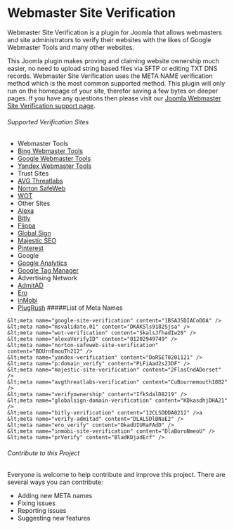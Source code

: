 # Webmaster Site Verification
Webmaster Site Verification is a plugin for Joomla that allows webmasters and site administrators to verify their websites with the likes of Google Webmaster Tools and many other websites.

This Joomla plugin makes proving and claiming website ownership much easier, no need to upload string based files via SFTP or editing TXT DNS records. Webmaster Site Verification uses the META NAME verification method which is the most common supported method. This plugin will only run on the homepage of your site, therefor saving a few bytes on deeper pages. If you have any questions then please visit our [Joomla Webmaster Site Verification support page](https://www.bybe.net/joomla-webmaster-site-verification/#usage).

###### Supported Verification Sites
- Webmaster Tools
 - [Bing Webmaster Tools](http://www.bing.com/webmaster/help/how-to-verify-ownership-of-your-site-afcfefc6)
 - [Google Webmaster Tools](https://support.google.com/webmasters/answer/35659?vid=1-635750926115294249-375142463137913805)
 - [Yandex Webmaster Tools](https://yandex.com/support/webmaster/service/rights.xml)
- Trust Sites
 - [AVG Threatlabs](http://www.avgthreatlabs.com/ww-en/site-owner/)
 - [Norton SafeWeb](https://safeweb.norton.com/help/site_owners)
 - [WOT](https://www.mywot.com/wiki/Verify_your_website) 
- Other Sites
- [Alexa](http://www.alexa.com/siteowners/claim)
- [Bitly](https://bitly.com/)
- [Flippa](https://support.flippa.com/hc/en-us/articles/202470424-How-Do-I-Verify-Ownership-of-the-Site-I-am-Selling-)
- [Global Sign](https://support.globalsign.com/customer/portal/articles/1345666-verify-domain-ownership---approver-url-method-)
- [Majestic SEO](https://majestic.com/webmaster-tools)
- [Pinterest](https://help.pinterest.com/en/articles/confirm-your-website)
- Google
 - [Google Analytics](https://support.google.com/webmasters/answer/35659?vid=1-635750926115294249-375142463137913805)
 - [Google Tag Manager](https://support.google.com/webmasters/answer/35659?vid=1-635750926115294249-375142463137913805)
- Advertising Network
 - [AdmitAD](https://www.admitad.com/en/webmaster/registration/#)
 - [Ero](http://www.ero-advertising.com/)
 - [inMobi](http://www.inmobi.com/en/)
 - [PlugRush](https://www.plugrush.com/account/faq/5/55)
#####List of Meta Names 
```
&lt;meta name="google-site-verification" content="1BSAJSDIACoDOA" />
&lt;meta name="msvalidate.01" content="DKAKSls9182Sjsa" />
&lt;meta name="wot-verification" content="SkalsJfhadIw28" />
&lt;meta name="alexaVerifyID" content="01202949749" />
&lt;meta name="norton-safeweb-site-verification" content="BOUrnEmouTh212" />
&lt;meta name="yandex-verification" content="DoRSET0201121" />
&lt;meta name="p:domain_verify" content="PLFiAad2s23DF" />
&lt;meta name="majestic-site-verification" content="2FlasCndADorset" />
&lt;meta name="avgthreatlabs-verification" content="CuBournemouth1882" />
&lt;meta name="verifyownership" content="IfkSdalD8219" />
&lt;meta name="globalsign-domain-verification" content="KDkasdhjDHA21" />
&lt;meta name="bitly-verification" content="12CLSDDDA0212" />a
&lt;meta name="verify-admitad" content="DLALSDlBNaE2" />
&lt;meta name="ero_verify" content="DkadUIURaFAdD" />
&lt;meta name="inmobi-site-verification" content="DlaBoruNmeoU" />
&lt;meta name="prVerify" content="BladKDjadErf" />
```

###### Contribute to this Project
Everyone is welcome to help contribute and improve this project. There are several ways you can contribute:

- Adding new META names
- Fixing issues
- Reporting issues
- Suggesting new features